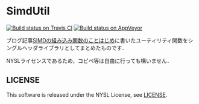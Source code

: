 SimdUtil
========

[![Build status on Travis CI](https://travis-ci.org/koturn/SimdUtil.svg?branch=master)](https://travis-ci.org/koturn/SimdUtil "Travis CI | koturn/SimdUtil")
[![Build status on AppVeyor](https://ci.appveyor.com/api/projects/status/ylm8vq8702gak8i4?svg=true)](https://ci.appveyor.com/project/koturn/simdutil "AppVeyor | koturn/SimdUtil")


ブログ記事[SIMDの組み込み関数のことはじめ](http://koturn.hatenablog.com/entry/2016/07/18/090000 "SIMDの組み込み関数のことはじめ - koturnの日記")に書いたユーティリティ関数をシングルヘッダライブラリとしてまとめたものです．

NYSLライセンスであるため，コピペ等は自由に行っても構いません．


## LICENSE

This software is released under the NYSL License, see [LICENSE](LICENSE).
